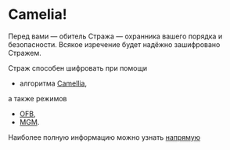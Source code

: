 # Camelia!

Перед вами — обитель Стража — охранника вашего порядка и безопасности. Всякое изречение будет надёжно зашифровано Стражем.

Страж способен шифровать при помощи
* алгоритма [Camellia](https://www.cryptrec.go.jp/en/cryptrec_03_spec_cypherlist_files/PDF/06_01espec.pdf),

а также режимов
* [OFB](https://en.wikipedia.org/wiki/Block_cipher_mode_of_operation#Output_feedback_(OFB)),
* [MGM](https://www.rfc-editor.org/rfc/rfc9058.pdf).

Наиболее полную информацию можно узнать [напрямую](./project/README.md) 

